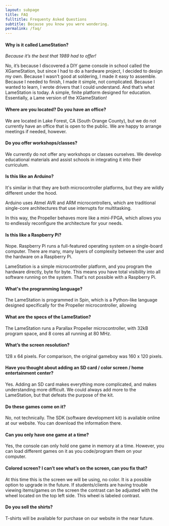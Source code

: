 ```yaml
---
layout: subpage
title: FAQ
fulltitle: Frequenty Asked Questions
subtitle: Because you know you were wondering.
permalink: /faq/
---
```


#### Why is it called LameStation?

*Because it’s the best that 1989 had to offer!*

No, it’s because I discovered a DIY game console in school called the XGameStation, but since I had to do a hardware project, I decided to design my own. Because I wasn’t good at soldering, I made it easy to assemble. Because I needed to finish, I made it simple, not complicated. Because I wanted to learn, I wrote drivers that I could understand. And that’s what LameStation is today. A simple, finite platform designed for education. Essentially, a Lame version of the XGameStation!

#### Where are you located? Do you have an office?

We are located in Lake Forest, CA (South Orange County), but we do not currently have an office that is open to the public. We are happy to arrange meetings if needed, however.

#### Do you offer workshops/classes?

We currently do not offer any workshops or classes ourselves. We develop educational materials and assist schools in integrating it into their curriculum.

#### Is this like an Arduino?

It's similar in that they are both microcontroller platforms, but they are wildly different under the hood.

Arduino uses Atmel AVR and ARM microcontrollers, which are traditional single-core architectures that use interrupts for multitasking.

In this way, the Propeller behaves more like a mini-FPGA, which allows you to endlessly reconfigure the architecture for your needs.

#### Is this like a Raspberry Pi?

Nope. Raspberry Pi runs a full-featured operating system on a single-board computer. There are many, many layers of complexity between the user and the hardware on a Raspberry Pi.

LameStation is a simple microcontroller platform, and you program the hardware directly, byte for byte. This means you have total visibility into all software running on the system. That's not possible with a Raspberry Pi.

#### What's the programming language?

The LameStation is programmed in Spin, which is a Python-like language designed specifically for the Propeller microcontroller, allowing

#### What are the specs of the LameStation?

The LameStation runs a Parallax Propeller microcontroller, with 32kB program space, and 8 cores all running at 80 MHz.

#### What’s the screen resolution?

128 x 64 pixels. For comparison, the original gameboy was 160 x 120 pixels.

#### Have you thought about adding an SD card / color screen / home entertainment center?

Yes. Adding an SD card makes everything more complicated, and makes understanding more difficult. We could always add more to the LameStation, but that defeats the purpose of the kit.

#### Do these games come on it?

No, not technically. The SDK (software development kit) is available online at our website. You can download the information there.

#### Can you only have one game at a time?

Yes, the console can only hold one game in memory at a time. However, you can load different games on it as you code/program them on your computer.

#### Colored screen? I can’t see what’s on the screen, can you fix that?

At this time this is the screen we will be using, no color. It is a possible option to upgrade in the future. If students/clients are having trouble viewing items/games on the screen the contrast can be adjusted with the wheel located on the top left side. This wheel is labeled contrast.

#### Do you sell the shirts?

T-shirts will be available for purchase on our website in the near future.

